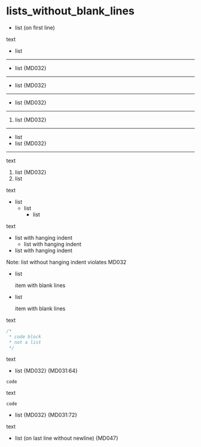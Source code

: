 # lists_without_blank_lines

* list (on first line)

text

* list

---
* list {MD032}
---
+ list {MD032}
---
- list {MD032}
---
1. list {MD032}
---

* list
* list {MD032}
---

text
1. list {MD032}
2. list

text

* list
  * list
    * list

text

* list
  with hanging indent
  * list
    with hanging indent
* list
  with hanging indent

Note: list without hanging indent violates MD032

* list

  item with blank lines

* list

  item with blank lines

text

```js
/*
 * code block
 * not a list
 */
```

text

* list {MD032} {MD031:64}
```
code
```

text

```
code
```
* list {MD032} {MD031:72}

text

<!-- markdownlint-configure-file {
  "MD004": false,
  "MD029": false,
  "MD040": false
} -->

* list (on last line without newline) {MD047}
